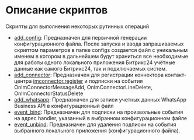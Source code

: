 # Описание скриптов

Скрипты для выполнения некоторых рутинных операций 

+ [add_config](add_config.py): Предназначен для первичной генерации конфигурационного файла. После запуска и ввода запрашиваемых скриптом параметров в папке configs создается файл с уникальным именем в котором в дальнейшем будут храниться все необходимые для работы одного локального приложения Битрикс24 учётные данные как самого Битрикс24, так и подключаемых систем.
+ [add_connector](add_connector.py): Предназначен для регистрации коннектора контакт-центра [imconnector.register](https://dev.1c-bitrix.ru/rest_help/imconnector/methods/imconnector_register.php) и подписки на события OnImConnectorMessageAdd, OnImConnectorLineDelete, OnImConnectorStatusDelete
+ [add_whatsapp](add_whatsapp.py): Предназначен для записи учетных данных WhatsApp Business API в конфигурационный файл
+ [event_bind](event_bind.py): Предназначен для подписки на произвольные события на адрес handler, указанный в выбранном конфигурационном файле
+ [event_unbind](event_unbind.py): Предназначен для удаления подписки на события выбранного локального приложения (конфигурационного файла).